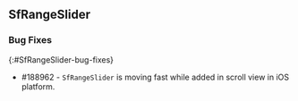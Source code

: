 ## SfRangeSlider


### Bug Fixes
{:#SfRangeSlider-bug-fixes} 

* \#188962 - `SfRangeSlider` is moving fast while added in scroll view in iOS platform.